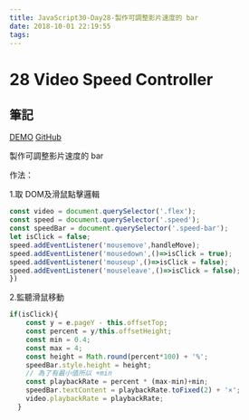```yaml
---
title: JavaScript30-Day28-製作可調整影片速度的 bar
date: 2018-10-01 22:19:55
tags:
---
```

# 28 Video Speed Controller

## 筆記

[DEMO](https://weiyuan1993.github.io/JavaScript30/28-Video-Speed-Controller)
[GitHub](https://github.com/weiyuan1993/JavaScript30/tree/master/28-Video-Speed-Controller)

製作可調整影片速度的 bar
<!--more-->

作法：

1.取 DOM及滑鼠點擊邏輯
```javascript
const video = document.querySelector('.flex');
const speed = document.querySelector('.speed');
const speedBar = document.querySelector('.speed-bar');
let isClick = false;
speed.addEventListener('mousemove',handleMove);
speed.addEventListener('mousedown',()=>isClick = true);
speed.addEventListener('mouseup',()=>isClick = false);
speed.addEventListener('mouseleave',()=>isClick = false);
})
```

2.監聽滑鼠移動

```javascript
if(isClick){
    const y = e.pageY - this.offsetTop;
    const percent = y/this.offsetHeight;
    const min = 0.4;
    const max = 4;
    const height = Math.round(percent*100) + '%';
    speedBar.style.height = height;
    // 為了有最小值所以 +min 
    const playbackRate = percent * (max-min)+min;
    speedBar.textContent = playbackRate.toFixed(2) + '×';
    video.playbackRate = playbackRate;
  }
```
